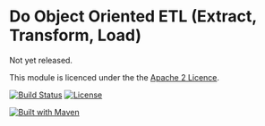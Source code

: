 # Do Object Oriented ETL (Extract, Transform, Load)

Not yet released.

This module is licenced under the the [Apache 2 Licence](https://www.apache.org/licenses/LICENSE-2.0.html).

[![Build Status](https://api.travis-ci.org/catalean/dooETL.png?branch=master)](https://travis-ci.org/catalean/dooETL) [![License](http://img.shields.io/badge/license-Apache2-red.svg)](http://opensource.org/licenses/apache-2.0)

[![Built with Maven](http://maven.apache.org/images/logos/maven-feather.png)](http://maven.org/)
